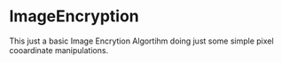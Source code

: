 # ImageEncryption
This just a basic Image Encrytion Algortihm doing just some simple pixel cooardinate manipulations.
